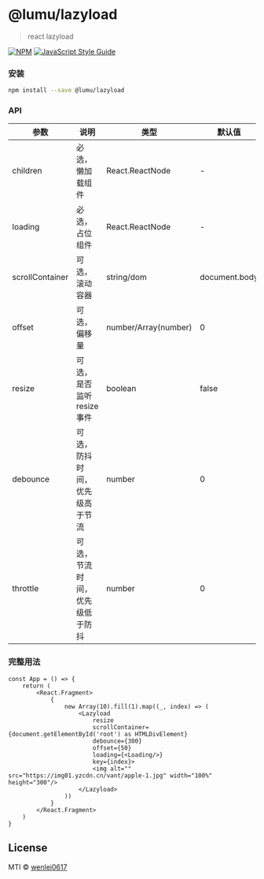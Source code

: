 # @lumu/lazyload

> react lazyload

[![NPM](https://img.shields.io/npm/v/@lumu/lazyload.svg)](https://www.npmjs.com/package/@lumu/lazyload) [![JavaScript Style Guide](https://img.shields.io/badge/code_style-standard-brightgreen.svg)](https://standardjs.com)

### 安装

```bash
npm install --save @lumu/lazyload
```

### API

参数|说明|类型|默认值
-|-|-|-
children|必选，懒加载组件|React.ReactNode|-
loading|必选，占位组件|React.ReactNode|-
scrollContainer|可选，滚动容器|string/dom|document.body
offset|可选，偏移量|number/Array(number)|0
resize|可选，是否监听resize事件|boolean|false
debounce|可选，防抖时间，优先级高于节流|number|0
throttle|可选，节流时间，优先级低于防抖|number|0

### 完整用法

```tsx
const App = () => {
    return (
        <React.Fragment>
            {
                new Array(10).fill(1).map((_, index) => (
                    <Lazyload
                        resize
                        scrollContainer={document.getElementById('root') as HTMLDivElement}
                        debounce={300}
                        offset={50}
                        loading={<Loading/>}
                        key={index}>
                        <img alt="" src="https://img01.yzcdn.cn/vant/apple-1.jpg" width="100%" height="300"/>    
                    </Lazyload>
                ))
            }
        </React.Fragment>
    )
}
```

## License

MTI © [wenlei0617](https://github.com/wenlei0617)
